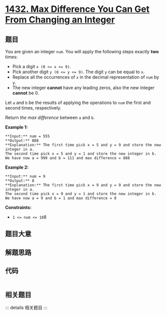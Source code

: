 # [1432. Max Difference You Can Get From Changing an Integer](https://leetcode.com/problems/max-difference-you-can-get-from-changing-an-integer)

## 题目

You are given an integer `num`. You will apply the following steps exactly
**two** times:

  * Pick a digit `x (0 <= x <= 9)`.
  * Pick another digit `y (0 <= y <= 9)`. The digit `y` can be equal to `x`.
  * Replace all the occurrences of `x` in the decimal representation of `num` by `y`.
  * The new integer **cannot** have any leading zeros, also the new integer **cannot** be 0.

Let `a` and `b` be the results of applying the operations to `num` the first
and second times, respectively.

Return _the max difference_ between `a` and `b`.



**Example 1:**

    
    
    **Input:** num = 555
    **Output:** 888
    **Explanation:** The first time pick x = 5 and y = 9 and store the new integer in a.
    The second time pick x = 5 and y = 1 and store the new integer in b.
    We have now a = 999 and b = 111 and max difference = 888
    

**Example 2:**

    
    
    **Input:** num = 9
    **Output:** 8
    **Explanation:** The first time pick x = 9 and y = 9 and store the new integer in a.
    The second time pick x = 9 and y = 1 and store the new integer in b.
    We have now a = 9 and b = 1 and max difference = 8
    



**Constraints:**

  * `1 <= num <= 10`8


## 题目大意

## 解题思路

## 代码

```javascript

```

## 相关题目

::: details 相关题目
:::
